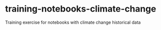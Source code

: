 # training-notebooks-climate-change
Training exercise for notebooks with climate change historical data
